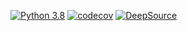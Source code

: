 [![Python 3.8](https://img.shields.io/badge/python-3.8-blue.svg)](https://www.python.org/downloads/release/python-380/)
[![codecov](https://codecov.io/gh/THEOLEX-IO/theolex_web_backend/branch/master/graph/badge.svg?token=A5MRRK38FR)](https://codecov.io/gh/THEOLEX-IO/theolex_web_backend)
[![DeepSource](https://deepsource.io/gh/THEOLEX-IO/theolex_web_backend.svg/?label=active+issues&show_trend=true&token=HuaxoYkLY09Lrv_0GnVSVLqJ)](https://deepsource.io/gh/THEOLEX-IO/theolex_web_backend/?ref=repository-badge)
